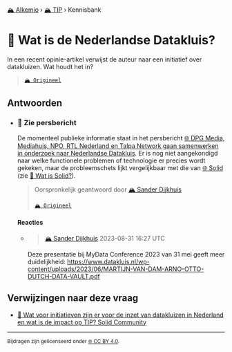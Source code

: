 [🏔️ Alkemio](https://welcome.alkem.io/) › [🏔️ TIP](https://alkem.io/tip/dashboard) › Kennisbank
# 📄 Wat is de Nederlandse Datakluis?
In een recent opinie-artikel verwijst de auteur naar een initiatief over datakluizen. Wat houdt het in?

> [`🏔️ Origineel`](https://alkem.io/tip/collaboration/watisdenederlands-7532)

## Antwoorden
- ### <a id="ziepersbericht-8988"></a> 📌 Zie persbericht
  De momenteel publieke informatie staat in het persbericht [🌐 DPG Media, Mediahuis, NPO, RTL Nederland en Talpa Network gaan samenwerken in onderzoek naar Nederlandse Datakluis](https://pers.npo.nl/persberichten/dpg-media-mediahuis-npo-rtl-nederland-en-talpa-network-gaan-samenwerken-in-onderzoek-naar-nederlandse-datakluis). Er is nog niet aangekondigd naar welke functionele problemen of technologie er precies wordt gekeken, maar de probleemschets lijkt vergelijkbaar met die van [🌐 Solid](https://solidproject.org/) (zie [📄 Wat is Solid?](watissolid-6045.md)).

  > Oorspronkelijk geantwoord door [🏔️ Sander Dijkhuis](https://alkem.io/tip/collaboration/watisdenederlands-7532/posts/ziepersbericht-8988)
  >
  > [`🏔️ Origineel`](https://alkem.io/tip/collaboration/watisdenederlands-7532/posts/ziepersbericht-8988)

  #### Reacties
    - > [🏔️ Sander Dijkhuis](https://alkem.io/user/sander-dijkhuis-3912) 2023-08-31 16:27 UTC
          
      Deze presentatie bij MyData Conference 2023 van 31 mei geeft meer duidelijkheid: https://www.datakluis.nl/wp-content/uploads/2023/06/MARTIJN-VAN-DAM-ARNO-OTTO-DUTCH-DATA-VAULT.pdf
## Verwijzingen naar deze vraag
- [📌 Wat voor initiatieven zijn er voor de inzet van datakluizen in Nederland en wat is de impact op TIP? Solid Community](watvoorinitiatieve-1713.md#solidcommunity-2317)
* * *
<small>Bijdragen zijn gelicenseerd onder [🌐 CC BY 4.0](https://creativecommons.org/licenses/by/4.0/deed.nl).</small>
